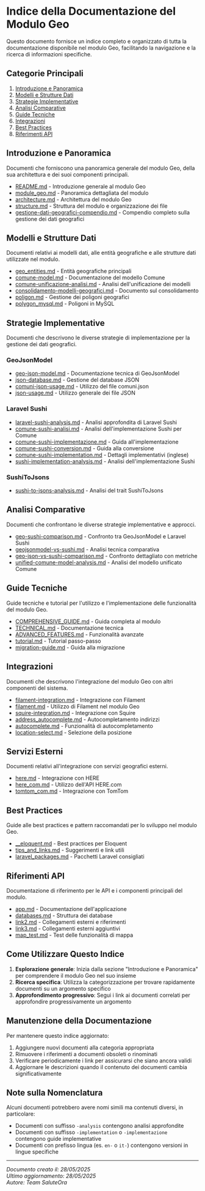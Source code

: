 # Indice della Documentazione del Modulo Geo

Questo documento fornisce un indice completo e organizzato di tutta la documentazione disponibile nel modulo Geo, facilitando la navigazione e la ricerca di informazioni specifiche.

## Categorie Principali

1. [Introduzione e Panoramica](#introduzione-e-panoramica)
2. [Modelli e Strutture Dati](#modelli-e-strutture-dati)
3. [Strategie Implementative](#strategie-implementative)
4. [Analisi Comparative](#analisi-comparative)
5. [Guide Tecniche](#guide-tecniche)
6. [Integrazioni](#integrazioni)
7. [Best Practices](#best-practices)
8. [Riferimenti API](#riferimenti-api)

## Introduzione e Panoramica

Documenti che forniscono una panoramica generale del modulo Geo, della sua architettura e dei suoi componenti principali.

- [README.md](README.md) - Introduzione generale al modulo Geo
- [module_geo.md](module_geo.md) - Panoramica dettagliata del modulo
- [architecture.md](architecture.md) - Architettura del modulo Geo
- [structure.md](structure.md) - Struttura del modulo e organizzazione dei file
- [gestione-dati-geografici-compendio.md](gestione-dati-geografici-compendio.md) - Compendio completo sulla gestione dei dati geografici

## Modelli e Strutture Dati

Documenti relativi ai modelli dati, alle entità geografiche e alle strutture dati utilizzate nel modulo.

- [geo_entities.md](geo_entities.md) - Entità geografiche principali
- [comune-model.md](comune-model.md) - Documentazione del modello Comune
- [comune-unificazione-analisi.md](comune-unificazione-analisi.md) - Analisi dell'unificazione dei modelli
- [consolidamento-modelli-geografici.md](consolidamento-modelli-geografici.md) - Documento sul consolidamento
- [poligon.md](poligon.md) - Gestione dei poligoni geografici
- [polygon_mysql.md](polygon_mysql.md) - Poligoni in MySQL

## Strategie Implementative

Documenti che descrivono le diverse strategie di implementazione per la gestione dei dati geografici.

### GeoJsonModel

- [geo-json-model.md](geo-json-model.md) - Documentazione tecnica di GeoJsonModel
- [json-database.md](json-database.md) - Gestione del database JSON
- [comuni-json-usage.md](comuni-json-usage.md) - Utilizzo del file comuni.json
- [json-usage.md](json-usage.md) - Utilizzo generale dei file JSON

### Laravel Sushi

- [laravel-sushi-analysis.md](laravel-sushi-analysis.md) - Analisi approfondita di Laravel Sushi
- [comune-sushi-analisi.md](comune-sushi-analisi.md) - Analisi dell'implementazione Sushi per Comune
- [comune-sushi-implementazione.md](comune-sushi-implementazione.md) - Guida all'implementazione
- [comune-sushi-conversion.md](comune-sushi-conversion.md) - Guida alla conversione
- [comune-sushi-implementation.md](comune-sushi-implementation.md) - Dettagli implementativi (inglese)
- [sushi-implementation-analysis.md](sushi-implementation-analysis.md) - Analisi dell'implementazione Sushi

### SushiToJsons

- [sushi-to-jsons-analysis.md](sushi-to-jsons-analysis.md) - Analisi del trait SushiToJsons

## Analisi Comparative

Documenti che confrontano le diverse strategie implementative e approcci.

- [geo-sushi-comparison.md](geo-sushi-comparison.md) - Confronto tra GeoJsonModel e Laravel Sushi
- [geojsonmodel-vs-sushi.md](geojsonmodel-vs-sushi.md) - Analisi tecnica comparativa
- [geo-json-vs-sushi-comparison.md](geo-json-vs-sushi-comparison.md) - Confronto dettagliato con metriche
- [unified-comune-model-analysis.md](unified-comune-model-analysis.md) - Analisi del modello unificato Comune

## Guide Tecniche

Guide tecniche e tutorial per l'utilizzo e l'implementazione delle funzionalità del modulo Geo.

- [COMPREHENSIVE_GUIDE.md](COMPREHENSIVE_GUIDE.md) - Guida completa al modulo
- [TECHNICAL.md](TECHNICAL.md) - Documentazione tecnica
- [ADVANCED_FEATURES.md](ADVANCED_FEATURES.md) - Funzionalità avanzate
- [tutorial.md](tutorial.md) - Tutorial passo-passo
- [migration-guide.md](migration-guide.md) - Guida alla migrazione

## Integrazioni

Documenti che descrivono l'integrazione del modulo Geo con altri componenti del sistema.

- [filament-integration.md](filament-integration.md) - Integrazione con Filament
- [filament.md](filament.md) - Utilizzo di Filament nel modulo Geo
- [squire-integration.md](squire-integration.md) - Integrazione con Squire
- [address_autocomplete.md](address_autocomplete.md) - Autocompletamento indirizzi
- [autocomplete.md](autocomplete.md) - Funzionalità di autocompletamento
- [location-select.md](location-select.md) - Selezione della posizione

## Servizi Esterni

Documenti relativi all'integrazione con servizi geografici esterni.

- [here.md](here.md) - Integrazione con HERE
- [here_com.md](here_com.md) - Utilizzo dell'API HERE.com
- [tomtom_com.md](tomtom_com.md) - Integrazione con TomTom

## Best Practices

Guide alle best practices e pattern raccomandati per lo sviluppo nel modulo Geo.

- [__eloquent.md](__eloquent.md) - Best practices per Eloquent
- [tips_and_links.md](tips_and_links.md) - Suggerimenti e link utili
- [laravel_packages.md](laravel_packages.md) - Pacchetti Laravel consigliati

## Riferimenti API

Documentazione di riferimento per le API e i componenti principali del modulo.

- [app.md](app.md) - Documentazione dell'applicazione
- [databases.md](databases.md) - Struttura dei database
- [link2.md](link2.md) - Collegamenti esterni e riferimenti
- [link3.md](link3.md) - Collegamenti esterni aggiuntivi
- [map_test.md](map_test.md) - Test delle funzionalità di mappa

## Come Utilizzare Questo Indice

1. **Esplorazione generale**: Inizia dalla sezione "Introduzione e Panoramica" per comprendere il modulo Geo nel suo insieme
2. **Ricerca specifica**: Utilizza la categorizzazione per trovare rapidamente documenti su un argomento specifico
3. **Approfondimento progressivo**: Segui i link ai documenti correlati per approfondire progressivamente un argomento

## Manutenzione della Documentazione

Per mantenere questo indice aggiornato:

1. Aggiungere nuovi documenti alla categoria appropriata
2. Rimuovere i riferimenti a documenti obsoleti o rinominati
3. Verificare periodicamente i link per assicurarsi che siano ancora validi
4. Aggiornare le descrizioni quando il contenuto dei documenti cambia significativamente

## Note sulla Nomenclatura

Alcuni documenti potrebbero avere nomi simili ma contenuti diversi, in particolare:

- Documenti con suffisso `-analysis` contengono analisi approfondite
- Documenti con suffisso `-implementation` o `-implementazione` contengono guide implementative
- Documenti con prefisso lingua (es. `en-` o `it-`) contengono versioni in lingue specifiche

---

*Documento creato il: 28/05/2025*  
*Ultimo aggiornamento: 28/05/2025*  
*Autore: Team SaluteOra*
